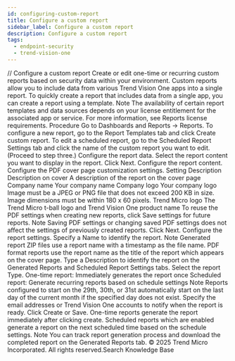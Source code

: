```yaml
---
id: configuring-custom-report
title: Configure a custom report
sidebar_label: Configure a custom report
description: Configure a custom report
tags:
  - endpoint-security
  - trend-vision-one
---
```


/*<![CDATA[*/ $('#title').html($('meta[name=map-description]').attr('content')); /*]]>*/ Configure a custom report Create or edit one-time or recurring custom reports based on security data within your environment. Custom reports allow you to include data from various Trend Vision One apps into a single report. To quickly create a report that includes data from a single app, you can create a report using a template. Note The availability of certain report templates and data sources depends on your license entitlement for the associated app or service. For more information, see Reports license requirements. Procedure Go to Dashboards and Reports → Reports. To configure a new report, go to the Report Templates tab and click Create custom report. To edit a scheduled report, go to the Scheduled Report Settings tab and click the name of the custom report you want to edit. (Proceed to step three.) Configure the report data. Select the report content you want to display in the report. Click Next. Configure the report content. Configure the PDF cover page customization settings. Setting Description Description on cover A description of the report on the cover page Company name Your company name Company logo Your company logo Image must be a JPEG or PNG file that does not exceed 200 KB in size. Image dimensions must be within 180 x 60 pixels. Trend Micro logo The Trend Micro t-ball logo and Trend Vision One product name To reuse the PDF settings when creating new reports, click Save settings for future reports. Note Saving PDF settings or changing saved PDF settings does not affect the settings of previously created reports. Click Next. Configure the report settings. Specify a Name to identify the report. Note Generated report ZIP files use a report name with a timestamp as the file name. PDF format reports use the report name as the title of the report which appears on the cover page. Type a Description to identify the report on the Generated Reports and Scheduled Report Settings tabs. Select the report Type. One-time report: Immediately generates the report once Scheduled report: Generate recurring reports based on schedule settings Note Reports configured to start on the 29th, 30th, or 31st automatically start on the last day of the current month if the specified day does not exist. Specify the email addresses or Trend Vision One accounts to notify when the report is ready. Click Create or Save. One-time reports generate the report immediately after clicking create. Scheduled reports which are enabled generate a report on the next scheduled time based on the schedule settings. Note You can track report generation process and download the completed report on the Generated Reports tab. © 2025 Trend Micro Incorporated. All rights reserved.Search Knowledge Base